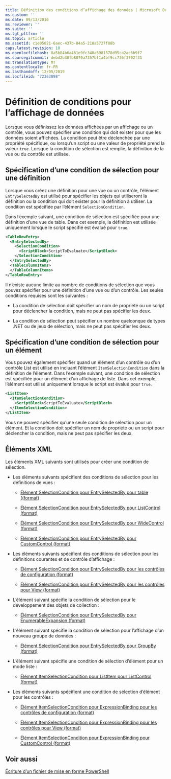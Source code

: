 ```yaml
---
title: Définition des conditions d’affichage des données | Microsoft Docs
ms.custom: ''
ms.date: 09/13/2016
ms.reviewer: ''
ms.suite: ''
ms.tgt_pltfrm: ''
ms.topic: article
ms.assetid: c1e05821-6aec-437b-84a5-218a5727f88b
caps.latest.revision: 10
ms.openlocfilehash: 8a5b84b6a461e9fc340a5981578d95ca2ac6b9f7
ms.sourcegitcommit: debd2b38fb8070a7357bf1a4bf9cc736f3702f31
ms.translationtype: MT
ms.contentlocale: fr-FR
ms.lasthandoff: 12/05/2019
ms.locfileid: "72363898"
---
```

# <a name="defining-conditions-for-displaying-data"></a>Définition de conditions pour l’affichage de données

Lorsque vous définissez les données affichées par un affichage ou un contrôle, vous pouvez spécifier une condition qui doit exister pour que les données soient affichées. La condition peut être déclenchée par une propriété spécifique, ou lorsqu’un script ou une valeur de propriété prend la valeur `true`. Lorsque la condition de sélection est remplie, la définition de la vue ou du contrôle est utilisée.

## <a name="specifying-a-selection-condition-for-a-definition"></a>Spécification d’une condition de sélection pour une définition

Lorsque vous créez une définition pour une vue ou un contrôle, l’élément `EntrySelectedBy` est utilisé pour spécifier les objets qui utiliseront la définition ou la condition qui doit exister pour la définition à utiliser. La condition est spécifiée par l’élément `SelectionCondition`.

Dans l’exemple suivant, une condition de sélection est spécifiée pour une définition d’une vue de table. Dans cet exemple, la définition est utilisée uniquement lorsque le script spécifié est évalué pour `true`.

```xml
<TableRowEntry>
  <EntrySelectedBy>
    <SelectionCondition>
      <ScriptBlock>ScriptToEvaluate</ScriptBlock>
    </SelectionCondition>
  </EntrySelectedBy>
  <TableColumnItems>
  </TableColumnItems>
</TableRowEntry>

```

Il n’existe aucune limite au nombre de conditions de sélection que vous pouvez spécifier pour une définition d’une vue ou d’un contrôle. Les seules conditions requises sont les suivantes :

- La condition de sélection doit spécifier un nom de propriété ou un script pour déclencher la condition, mais ne peut pas spécifier les deux.

- La condition de sélection peut spécifier un nombre quelconque de types .NET ou de jeux de sélection, mais ne peut pas spécifier les deux.

## <a name="specifying-a-selection-condition-for-an-item"></a>Spécification d’une condition de sélection pour un élément

Vous pouvez également spécifier quand un élément d’un contrôle ou d’un contrôle List est utilisé en incluant l’élément `ItemSelectionCondition` dans la définition de l’élément. Dans l’exemple suivant, une condition de sélection est spécifiée pour un élément d’un affichage de liste. Dans cet exemple, l’élément est utilisé uniquement lorsque le script est évalué pour `true`.

```xml
<ListItem>
  <ItemSelectionCondition>
    <ScriptBlock>ScriptToEvaluate</ScriptBlock>
  </ItemSelectionCondition>
</ListItem>

```

Vous ne pouvez spécifier qu’une seule condition de sélection pour un élément. Et la condition doit spécifier un nom de propriété ou un script pour déclencher la condition, mais ne peut pas spécifier les deux.

## <a name="xml-elements"></a>Éléments XML

 Les éléments XML suivants sont utilisés pour créer une condition de sélection.

- Les éléments suivants spécifient des conditions de sélection pour les définitions de vues :

    - [Élément SelectionCondition pour EntrySelectedBy pour table ((format)](./selectioncondition-element-for-entryselectedby-for-tablecontrol-format.md)

    - [Élément SelectionCondition pour EntrySelectedBy pour ListControl (format)](./selectioncondition-element-for-entryselectedby-for-listcontrol-format.md)

    - [Élément SelectionCondition pour EntrySelectedBy pour WideControl (format)](./selectioncondition-element-for-entryselectedby-for-widecontrol-format.md)

    - [Élément SelectionCondition pour EntrySelectedBy pour CustomControl (format)](./selectioncondition-element-for-entryselectedby-for-customcontrol-format.md)

- Les éléments suivants spécifient des conditions de sélection pour les définitions courantes et de contrôle d’affichage :

    - [Élément SelectionCondition pour EntrySelectedBy pour les contrôles de configuration (format)](./selectioncondition-element-for-entryselectedby-for-controls-for-configuration-format.md)

    - [Élément SelectionCondition pour EntrySelectedBy pour les contrôles pour View (format)](./selectioncondition-element-for-entryselectedby-for-controls-for-view-format.md)

- L’élément suivant spécifie la condition de sélection pour le développement des objets de collection :

    - [Élément SelectionCondition pour EntrySelectedBy pour EnumerableExpansion (format)](./selectioncondition-element-for-entryselectedby-for-enumerableexpansion-format.md)

- L’élément suivant spécifie la condition de sélection pour l’affichage d’un nouveau groupe de données :

    - [Élément SelectionCondition pour EntrySelectedBy pour GroupBy (format)](./selectioncondition-element-for-entryselectedby-for-groupby-format.md)

- L’élément suivant spécifie une condition de sélection d’élément pour un mode liste :

    - [Élément ItemSelectionCondition pour ListItem pour ListControl (format)](./itemselectioncondition-element-for-listitem-for-listcontrol-format.md)

- Les éléments suivants spécifient une condition de sélection d’élément pour les contrôles :

    - [Élément ItemSelectionCondition pour ExpressionBinding pour les contrôles de configuration (format)](./itemselectioncondition-element-for-expressionbinding-for-controls-for-configuration-format.md)

    - [Élément ItemSelectionCondition pour ExpressionBinding pour les contrôles pour View (format)](./itemselectioncondition-element-for-expressionbinding-for-controls-for-view-format.md)

    - [Élément ItemSelectionCondition pour ExpressionBinding pour CustomControl (format)](./itemselectioncondition-element-for-expressionbinding-for-customcontrol-format.md)

## <a name="see-also"></a>Voir aussi

[Écriture d’un fichier de mise en forme PowerShell](./writing-a-powershell-formatting-file.md)
